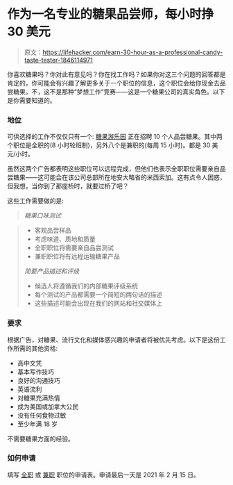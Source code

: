 # 作为一名专业的糖果品尝师，每小时挣 30 美元

> 原文：<https://lifehacker.com/earn-30-hour-as-a-professional-candy-taste-tester-1846114971>

你喜欢糖果吗？你对此有意见吗？你在找工作吗？如果你对这三个问题的回答都是肯定的，你可能会有兴趣了解更多关于一个职位的信息，这个职位会给你现金去品尝糖果。不，这不是那种“梦想工作”竞赛——这是一个糖果公司的真实角色。以下是你需要知道的。



### 地位

可供选择的工作不仅仅只有一个: [糖果游乐园](https://candyfunhouse.ca/) 正在招聘 10 个人品尝糖果。其中两个职位是全职的(8 小时轮班制)，另外八个是兼职的(每周 15 小时)。都是 30 美元/小时。

虽然这两个广告都表明这些职位可以远程完成，但他们也表示全职职位需要亲自品尝糖果——这可能会在该公司总部所在地安大略省的米西索加。这有点令人困惑，但我想，当你到了那座桥时，就要过桥了吧？

这些工作需要做的是:

> *糖果口味测试*

> *   客观品尝样品
> *   考虑味道、质地和质量
> *   全职职位将需要亲自品尝测试
> *   兼职职位将有远程运输糖果产品
> 
> *简要产品描述和评级*
> 
> *   候选人将遵循我们的内部糖果评级系统
> *   每个测试的产品都需要一个简短的两句话的描述
> *   这些描述可能会出现在我们的网站和社交媒体上

### 要求

根据广告，对糖果、流行文化和媒体感兴趣的申请者将被优先考虑。以下是这份工作所需的其他资格:

*   高中文凭
*   基本写作技巧
*   良好的沟通技巧
*   英语流利
*   对糖果充满热情
*   成为美国或加拿大公民
*   没有任何食物过敏
*   至少年满 18 岁

不需要糖果方面的经验。

### 如何申请

填写 [全职](https://ca.indeed.com/job/candyologist-candy-and-chocolate-taste-tester-e5e3c95be1a8c1cb) 或 [兼职](https://ca.indeed.com/viewjob?t=candyologist+candy+and+chocolate+taste+tester&jk=c8f343a3a5f55e5a&_ga=2.72055123.1959247949.1610828015-288066048.1610572275) 职位的申请表。申请最后一天是 2021 年 2 月 15 日。